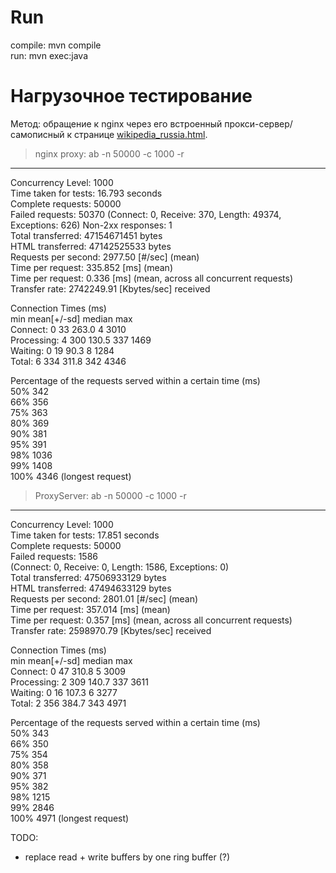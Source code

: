 Run
===

compile: mvn compile  
run: mvn exec:java


Нагрузочное тестирование
========================

Метод: обращение к nginx через его встроенный прокси-сервер/самописный к странице [wikipedia_russia.html](https://github.com/init/http-test-suite/tree/master/httptest).


> nginx proxy: ab -n 50000 -c 1000 -r
-------------------------------------

Concurrency Level:      1000  
Time taken for tests:   16.793 seconds  
Complete requests:      50000  
Failed requests:        50370
   (Connect: 0, Receive: 370, Length: 49374, Exceptions: 626)
Non-2xx responses:      1  
Total transferred:      47154671451 bytes  
HTML transferred:       47142525533 bytes  
Requests per second:    2977.50 [#/sec] (mean)  
Time per request:       335.852 [ms] (mean)  
Time per request:       0.336 [ms] (mean, across all concurrent requests)  
Transfer rate:          2742249.91 [Kbytes/sec] received  

Connection Times (ms)  
              min  mean[+/-sd] median   max  
Connect:        0   33 263.0      4    3010  
Processing:     4  300 130.5    337    1469  
Waiting:        0   19  90.3      8    1284  
Total:          6  334 311.8    342    4346  

Percentage of the requests served within a certain time (ms)  
  50%    342  
  66%    356  
  75%    363  
  80%    369  
  90%    381  
  95%    391  
  98%   1036  
  99%   1408  
 100%   4346 (longest request)  


> ProxyServer: ab -n 50000 -c 1000 -r
-------------------------------------

Concurrency Level:      1000  
Time taken for tests:   17.851 seconds  
Complete requests:      50000  
Failed requests:        1586  
   (Connect: 0, Receive: 0, Length: 1586, Exceptions: 0)  
Total transferred:      47506933129 bytes  
HTML transferred:       47494633129 bytes  
Requests per second:    2801.01 [#/sec] (mean)  
Time per request:       357.014 [ms] (mean)  
Time per request:       0.357 [ms] (mean, across all concurrent requests)  
Transfer rate:          2598970.79 [Kbytes/sec] received  

Connection Times (ms)  
              min  mean[+/-sd] median   max  
Connect:        0   47 310.8      5    3009  
Processing:     2  309 140.7    337    3611  
Waiting:        0   16 107.3      6    3277  
Total:          2  356 384.7    343    4971  

Percentage of the requests served within a certain time (ms)  
  50%    343  
  66%    350  
  75%    354  
  80%    358  
  90%    371  
  95%    382  
  98%   1215   
  99%   2846  
 100%   4971 (longest request)  




TODO:

- replace read + write buffers by one ring buffer (?)
